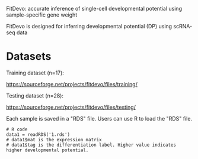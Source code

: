 
FitDevo: accurate inference of single-cell developmental potential using sample-specific gene weight

FitDevo is designed for inferring developmental potential (DP) using scRNA-seq data










# Datasets

Training dataset (n=17):

https://sourceforge.net/projects/fitdevo/files/training/

Testing dataset (n=28):

https://sourceforge.net/projects/fitdevo/files/testing/


Each sample is saved in a "RDS" file. Users can use R to load the "RDS" file.
    
    # R code
    data1 = readRDS('1.rds')
    # data1$mat is the expression matrix
    # data1$tag is the differentiation label. Higher value indicates higher developmental potential.
    
    
    
    
